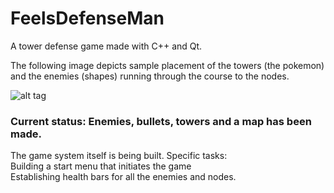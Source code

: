 # FeelsDefenseMan
A tower defense game made with C++ and Qt.

The following image depicts sample placement of the towers (the pokemon) and the enemies (shapes) running through the course to the nodes.


![alt tag](https://github.com/s4ayub/TowerDefenseGame/blob/master/sample_images/tower_placement_with_enemies.png)

### Current status: Enemies, bullets, towers and a map has been made. 
The game system itself is being built. Specific tasks:  
Building a start menu that initiates the game  
Establishing health bars for all the enemies and nodes. 
